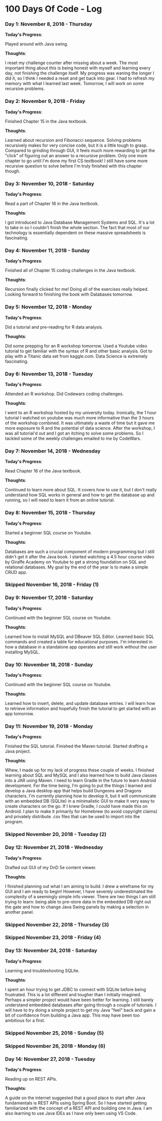 # 100 Days Of Code - Log

### Day 1: November 8, 2018 - Thursday

**Today's Progress**: 

Played around with Java swing.

**Thoughts**:

I reset my challenge counter after missing about a week. The most important thing about this is being honest with myself and learning every day, not finishing the challenge itself.
My progress was waning the longer I did it, so I think I needed a reset and get back into gear.
I had to refresh my memory with what I learned last week. Tomorrow, I will work on some recursive problems.

### Day 2: November 9, 2018 - Friday

**Today's Progress**: 

Finished Chapter 15 in the Java textbook.

**Thoughts**:

Learned about recursion and Fibonacci sequence. Solving problems recursively makes for very concise code, but it is a little tough to grasp.
Compared to grinding through GUI, it feels much more rewarding to get the "click" of figuring out an answer to a recursive problem.
Only one more chapter to go until I'm done my first CS textbook!
I still have some more recursive question to solve before I'm truly finished with this chapter though.

### Day 3: November 10, 2018 - Saturday

**Today's Progress**: 

Read a part of Chapter 16 in the Java textbook.

**Thoughts**:

I got introduced to Java Database Management Systems and SQL.
It's a lot to take in so I couldn't finish the whole section.
The fact that most of our technology is essentially dependent on these massive spreadsheets is fascinating.

### Day 4: November 11, 2018 - Sunday

**Today's Progress**: 

Finished all of Chapter 15 coding challenges in the Java textbook.

**Thoughts**:

Recursion finally clicked for me!
Doing all of the exercises really helped.
Looking forward to finishing the book with Databases tomorrow.

### Day 5: November 12, 2018 - Monday

**Today's Progress**: 

Did a tutorial and pre-reading for R data analysis.

**Thoughts**:

Did some prepping for an R workshop tomorrow. Used a Youtube video tutorial to get familiar with the syntax of R and other basic analysis.
Got to play with a Titanic data set from kaggle.com. Data Science is extremely fascinating.

### Day 6: November 13, 2018 - Tuesday

**Today's Progress**: 

Attended an R workshop.
Did Codewars coding challenges.

**Thoughts**:

I went to an R workshop hosted by my university today. Ironically, the 1 hour tutorial I watched on youtube was much more informative than the 3 hours of the workshop combined.
It was ultimately a waste of time but it gave me more exposure to R and the potential of data science.
After the workshop, I was all tutorial'd out and I got an itching to solve some problems. So I tackled some of the weekly challenges emailed to me by CodeWars.

### Day 7: November 14, 2018 - Wednesday

**Today's Progress**: 

Read Chapter 16 of the Java textbook.

**Thoughts**:

Continued to learn more about SQL. It covers how to use it, but I don't really understand how SQL works in general and how to get the database up and running, so I will need to learn it from an online tutorial.

### Day 8: November 15, 2018 - Thursday

**Today's Progress**: 

Started a beginner SQL course on Youtube.

**Thoughts**:

Databases are such a crucial component of modern programming but I still didn't get it after the Java book.
I started watching a 4.5 hour course video by Giraffe Academy on Youtube to get a strong foundation on SQL and relational databases.
My goal by the end of the year is to make a simple CRUD app.

### Skipped November 16, 2018 - Friday (1)

### Day 9: November 17, 2018 - Saturday

**Today's Progress**: 

Continued with the beginner SQL course on Youtube.

**Thoughts**:

Learned how to install MySQL and DBeaver SQL Editor.
Learned basic SQL commands and created a table for educational purposes.
I'm interested in how a database in a standalone app operates and still work without the user installing MySQL.

### Day 10: November 18, 2018 - Sunday

**Today's Progress**: 

Continued with the beginner SQL course on Youtube.

**Thoughts**:

Learned how to insert, delete, and update database entries. I will learn how to retrieve information and hopefully finish the tutorial to get started with an app tomorrow.

### Day 11: November 19, 2018 - Monday

**Today's Progress**: 

Finished the SQL tutorial.
Finished the Maven tutorial.
Started drafting a Java project.

**Thoughts**:

Whew, I made up for my lack of progress these couple of weeks. I finished learning about SQL and MySQL and I also learned how to build Java classes into a JAR using Maven.
I need to learn Gradle in the future to learn Android development. For the time being, I'm going to put the things I learned and develop a Java desktop app that helps build Dungeons and Dragons characters.
I'm currently planning how to develop it, but it will communicate with an embedded DB (SQLite) in a minimalistic GUI to make it very easy to create characters on the go. If I knew Gradle, I could have made this on Android.
I plan to make it primarily for Homebrew (to avoid copyright claims) and privately distribute .csv files that can be used to import into the program.

### Skipped November 20, 2018 - Tuesday (2)

### Day 12: November 21, 2018 - Wednesday

**Today's Progress**: 

Drafted out GUI of my DnD 5e content viewer.

**Thoughts**:

I finished planning out what I am aiming to build. I drew a wireframe for my GUI and I am ready to begin!
However, I have severely underestimated the complexity of a seemingly simple info viewer.
There are two things I am still trying to learn: being able to pre-store data in the embedded DB right out the gate and how to change Java Swing panels by making a selection in another panel.

### Skipped November 22, 2018 - Thursday (3)
### Skipped November 23, 2018 - Friday (4)

### Day 13: November 24, 2018 - Saturday

**Today's Progress**: 

Learning and troubleshooting SQLite.

**Thoughts**:

I spent an hour trying to get JDBC to connect with SQLite before being frustrated. This is a lot different and tougher than I initially imagined.
Perhaps a simpler project would have been better for learning. I still barely understand embedded databases after going through a couple of tutorials.
I will have to try doing a simple project to get my Java "feel" back and gain a bit of confidence from building a Java app. This may have been too ambitious for a first.

### Skipped November 25, 2018 - Sunday (5)
### Skipped November 26, 2018 - Monday (6)

### Day 14: November 27, 2018 - Tuesday

**Today's Progress**: 

Reading up on REST APIs.

**Thoughts**:

A guide on the internet suggested that a good place to start after Java fundamentals is REST APIs using Spring Boot. So I have started getting familiarized with the concept of a REST API and building one in Java.
I am also learning to use Java IDEs as I have only been using VS Code.